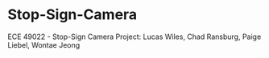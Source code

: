 # Stop-Sign-Camera
ECE 49022 - Stop-Sign Camera Project:
Lucas Wiles, Chad Ransburg, Paige Liebel, Wontae Jeong
